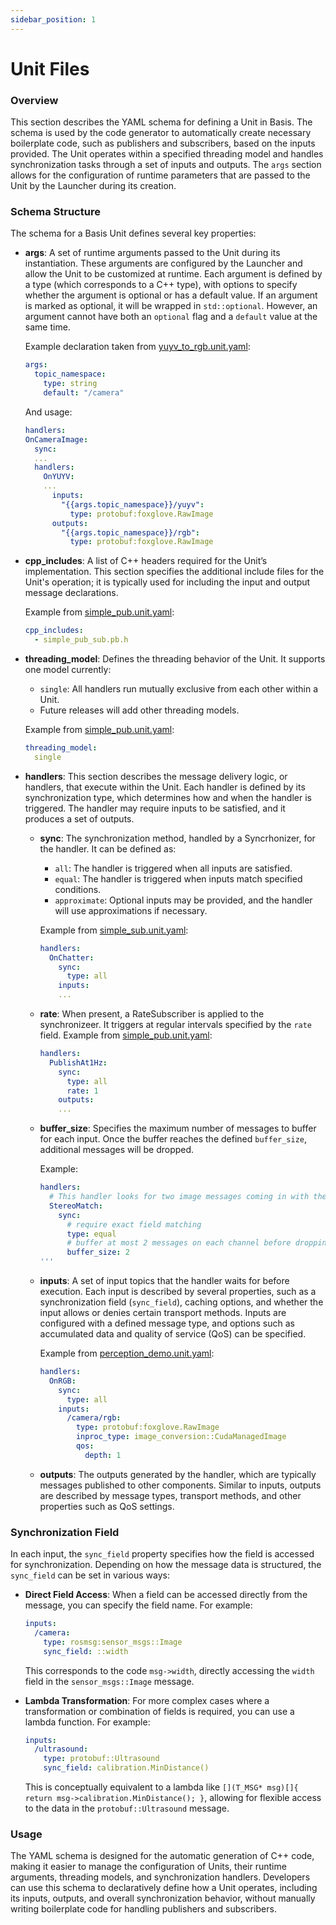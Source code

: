 ```yaml
---
sidebar_position: 1
---
```



# Unit Files

### Overview
This section describes the YAML schema for defining a Unit in Basis. The schema is used by the code generator to automatically create necessary boilerplate code, such as publishers and subscribers, based on the inputs provided. The Unit operates within a specified threading model and handles synchronization tasks through a set of inputs and outputs. The `args` section allows for the configuration of runtime parameters that are passed to the Unit by the Launcher during its creation.

### Schema Structure

The schema for a Basis Unit defines several key properties:

- **args**: A set of runtime arguments passed to the Unit during its instantiation. These arguments are configured by the Launcher and allow the Unit to be customized at runtime. Each argument is defined by a type (which corresponds to a C++ type), with options to specify whether the argument is optional or has a default value. If an argument is marked as optional, it will be wrapped in `std::optional`. However, an argument cannot have both an `optional` flag and a `default` value at the same time.

  Example declaration taken from [yuyv_to_rgb.unit.yaml](https://github.com/basis-robotics/basis_test_robot/blob/main/unit/yuyv_to_rgb/yuyv_to_rgb.unit.yaml):
  ```yaml
  args:
    topic_namespace:
      type: string
      default: "/camera"
  ```
  And usage:
  ```yaml
  handlers:
  OnCameraImage:
    sync:
    ...
    handlers:
      OnYUYV:
      ...
        inputs:
          "{{args.topic_namespace}}/yuyv":
            type: protobuf:foxglove.RawImage
        outputs:
          "{{args.topic_namespace}}/rgb":
            type: protobuf:foxglove.RawImage
    ```

- **cpp_includes**: A list of C++ headers required for the Unit’s implementation. This section specifies the additional include files for the Unit's operation; it is typically used for including the input and output message declarations.

  Example from [simple_pub.unit.yaml](https://github.com/basis-robotics/basis-examples/blob/main/cpp/simple_pub_sub/unit/simple_pub/simple_pub.unit.yaml):
  ```yaml
  cpp_includes:
    - simple_pub_sub.pb.h
  ```

- **threading_model**: Defines the threading behavior of the Unit. It supports one model currently:
  - `single`: All handlers run mutually exclusive from each other within a Unit.
  - Future releases will add other threading models.

  Example from [simple_pub.unit.yaml](https://github.com/basis-robotics/basis-examples/blob/main/cpp/simple_pub_sub/unit/simple_pub/simple_pub.unit.yaml):
  ```yaml
  threading_model:
    single
  ```

- **handlers**: This section describes the message delivery logic, or handlers, that execute within the Unit. Each handler is defined by its synchronization type, which determines how and when the handler is triggered. The handler may require inputs to be satisfied, and it produces a set of outputs.
  
  - **sync**: The synchronization method, handled by a Syncrhonizer, for the handler. It can be defined as:
    - `all`: The handler is triggered when all inputs are satisfied.
    - `equal`: The handler is triggered when inputs match specified conditions.
    - `approximate`: Optional inputs may be provided, and the handler will use approximations if necessary.

    Example from [simple_sub.unit.yaml](https://github.com/basis-robotics/basis-examples/blob/main/cpp/simple_pub_sub/unit/simple_sub/simple_sub.unit.yaml):
    ```yaml
    handlers:
      OnChatter:
        sync:
          type: all
        inputs:
        ...
    ```

  - **rate**: When present, a RateSubscriber is applied to the synchronizeer. It triggers at regular intervals specified by the `rate` field.
    Example from [simple_pub.unit.yaml](https://github.com/basis-robotics/basis-examples/blob/main/cpp/simple_pub_sub/unit/simple_pub/simple_pub.unit.yaml):
    ```yaml
    handlers:
      PublishAt1Hz:
        sync:
          type: all
          rate: 1
        outputs:
        ...
    ```

  - **buffer_size**: Specifies the maximum number of messages to buffer for each input. Once the buffer reaches the defined `buffer_size`, additional messages will be dropped.
  
    Example:
      ```yaml
      handlers:
        # This handler looks for two image messages coming in with the same timestamp and outputs one stereo image
        StereoMatch:
          sync:
            # require exact field matching
            type: equal
            # buffer at most 2 messages on each channel before dropping
            buffer_size: 2
      '''

  - **inputs**: A set of input topics that the handler waits for before execution. Each input is described by several properties, such as a synchronization field (`sync_field`), caching options, and whether the input allows or denies certain transport methods. Inputs are configured with a defined message type, and options such as accumulated data and quality of service (QoS) can be specified.

    Example from [perception_demo.unit.yaml](https://github.com/basis-robotics/basis_test_robot/blob/main/unit/perception_demo/perception_demo.unit.yaml):
    ```yaml
    handlers:
      OnRGB:
        sync:
          type: all      
        inputs:
          /camera/rgb:
            type: protobuf:foxglove.RawImage
            inproc_type: image_conversion::CudaManagedImage
            qos:
              depth: 1
    ```

  
  - **outputs**: The outputs generated by the handler, which are typically messages published to other components. Similar to inputs, outputs are described by message types, transport methods, and other properties such as QoS settings.

### Synchronization Field

In each input, the `sync_field` property specifies how the field is accessed for synchronization. Depending on how the message data is structured, the `sync_field` can be set in various ways:

- **Direct Field Access**: When a field can be accessed directly from the message, you can specify the field name. For example:

  ```yaml
  inputs:
    /camera: 
      type: rosmsg:sensor_msgs::Image
      sync_field: ::width
  ```

  This corresponds to the code `msg->width`, directly accessing the `width` field in the `sensor_msgs::Image` message.

- **Lambda Transformation**: For more complex cases where a transformation or combination of fields is required, you can use a lambda function. For example:

  ```yaml
  inputs:
    /ultrasound: 
      type: protobuf::Ultrasound
      sync_field: calibration.MinDistance()
  ```

  This is conceptually equivalent to a lambda like `[](T_MSG* msg)[]{ return msg->calibration.MinDistance(); }`, allowing for flexible access to the data in the `protobuf::Ultrasound` message.


### Usage
The YAML schema is designed for the automatic generation of C++ code, making it easier to manage the configuration of Units, their runtime arguments, threading models, and synchronization handlers. Developers can use this schema to declaratively define how a Unit operates, including its inputs, outputs, and overall synchronization behavior, without manually writing boilerplate code for handling publishers and subscribers.
